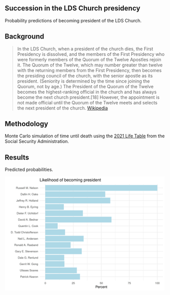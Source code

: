 ## Succession in the LDS Church presidency

Probability predictions of becoming president of the LDS Church.

## Background

> In the LDS Church, when a president of the church dies, the First Presidency is dissolved, and the members of the First Presidency who were formerly members of the Quorum of the Twelve Apostles rejoin it. The Quorum of the Twelve, which may number greater than twelve with the returning members from the First Presidency, then becomes the presiding council of the church, with the senior apostle as its president. (Seniority is determined by the time since joining the Quorum, not by age.) The President of the Quorum of the Twelve becomes the highest-ranking official in the church and has always become the next church president.[18] However, the appointment is not made official until the Quorum of the Twelve meets and selects the next president of the church. [Wikipedia](https://en.wikipedia.org/wiki/President_of_the_Church_(LDS_Church)#Succession_crisis)

## Methodology

Monte Carlo simulation of time until death using the [2021 Life Table](https://www.ssa.gov/oact/STATS/table4c6.html#ss) from the Social Security Administration.

## Results

Predicted probabilities.

![pred_prob.png](https://github.com/tyleransom/lds/blob/tyleransom-patch-1/pred_prob.png?raw=true&t=20250604)
